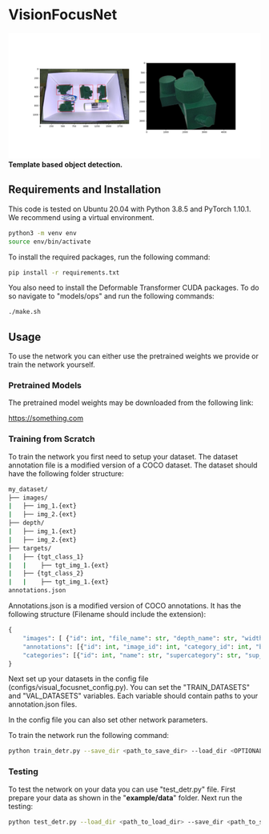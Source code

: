 # VisionFocusNet

<!-- q: how to insert image into md file -->
![alt text](/example/test_output/test_2.jpg_valve.png "Example Output")
**Template based object detection.**


## Requirements and Installation

This code is tested on Ubuntu 20.04 with Python 3.8.5 and PyTorch 1.10.1.
We recommend using a virtual environment.

```bash
python3 -m venv env
source env/bin/activate
```

To install the required packages, run the following command:

```bash
pip install -r requirements.txt
```

You also need to install the Deformable Transformer CUDA packages. To do so navigate to "models/ops" and run the following commands:

```bash
./make.sh
```

## Usage
To use the network you can either use the pretrained weights we provide or train the network yourself.

### Pretrained Models
The pretrained model weights may be downloaded from the following link:

https://something.com


### Training from Scratch
To train the network you first need to setup your dataset.
The dataset annotation file is a modified version of a COCO dataset.
The dataset should have the following folder structure:

```bash
my_dataset/
├── images/
|   ├── img_1.{ext}
|   ├── img_2.{ext}
├── depth/
|   ├── img_1.{ext}
|   ├── img_2.{ext}
├── targets/
|   ├── {tgt_class_1}
|   |    ├── tgt_img_1.{ext}
|   ├── {tgt_class_2}
|   |    ├── tgt_img_1.{ext}
annotations.json
```
        
Annotations.json is a modified version of COCO annotations.
    It has the following structure (Filename should include the extension):

```python
{
    "images": [ {"id": int, "file_name": str, "depth_name": str, "width": int, "height": int}, ... ],
    "annotations": [{"id": int, "image_id": int, "category_id": int, "bbox": [x,y,w,h], "area": int, "iscrowd": float, "sup_id": int}, ... ],
    "categories": [{"id": int, "name": str, "supercategory": str, "sup_id": int}, ... ],
}
```

Next set up your datasets in the config file (configs/visual_focusnet_config.py). You can set the "TRAIN_DATASETS" and "VAL_DATASETS" variables. Each variable should contain paths to your annotation.json files.

In the config file you can also set other network parameters.

To train the network run the following command:

```bash
python train_detr.py --save_dir <path_to_save_dir> --load_dir <OPTIONAL: path_to_load_dir> 
```

### Testing
To test the network on your data you can use "test_detr.py" file.
First prepare your data as shown in the "**example/data**" folder.
Next run the testing:

```bash
python test_detr.py --load_dir <path_to_load_dir> --save_dir <path_to_save_dir> --data_dir <path_to_data_dir>
```




